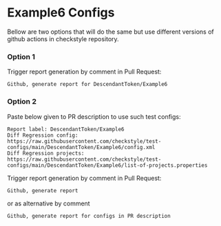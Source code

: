 # Example6 Configs

Bellow are two options that will do the same but use different versions
of github actions in checkstyle repository.


### Option 1
Trigger report generation by comment in Pull Request:
```
Github, generate report for DescendantToken/Example6
```

### Option 2

Paste below given to PR description to use such test configs:
```
Report label: DescendantToken/Example6
Diff Regression config: https://raw.githubusercontent.com/checkstyle/test-configs/main/DescendantToken/Example6/config.xml
Diff Regression projects: https://raw.githubusercontent.com/checkstyle/test-configs/main/DescendantToken/Example6/list-of-projects.properties
```

Trigger report generation by comment in Pull Request:
```
Github, generate report
```
or as alternative by comment
```
Github, generate report for configs in PR description
```
